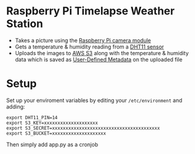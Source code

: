 # Raspberry Pi Timelapse Weather Station

- Takes a picture using the [Raspberry Pi camera module](https://www.raspberrypi.org/products/camera-module-v2/)
- Gets a temperature & humidity reading from a [DHT11 sensor](http://www.uugear.com/portfolio/dht11-humidity-temperature-sensor-module/)
- Uploads the images to [AWS S3](https://aws.amazon.com/s3/) along with the temperature & humidity data which is saved as [User-Defined Metadata](http://docs.aws.amazon.com/AmazonS3/latest/dev/UsingMetadata.html) on the uploaded file

# Setup
Set up your enviroment variables by editing your `/etc/environment` and adding:
```
export DHT11_PIN=14
export S3_KEY=xxxxxxxxxxxxxxxxxxxx
export S3_SECRET=xxxxxxxxxxxxxxxxxxxxxxxxxxxxxxxxxxxxxxxx
export S3_BUCKET=xxxxxxxxxxxxxxxxxxxx
```
Then simply add app.py as a cronjob
